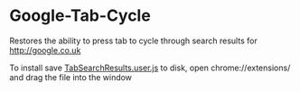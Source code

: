 # Google-Tab-Cycle
Restores the ability to press tab to cycle through search results for http://google.co.uk

To install save [TabSearchResults.user.js](https://github.com/slifin/Google-Tab-Cycle/raw/master/TabSearchResults.user.js) to disk, open chrome://extensions/ and drag the file into the window
